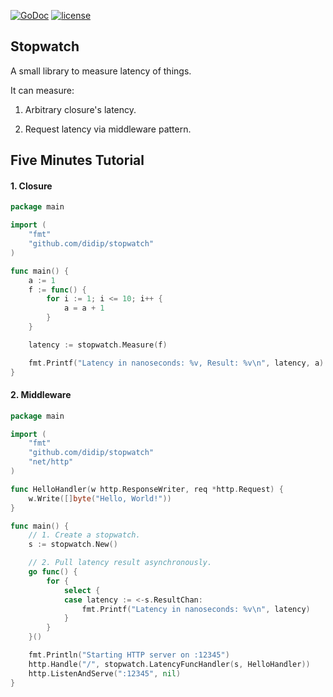 [![GoDoc](https://godoc.org/github.com/didip/stopwatch?status.svg)](http://godoc.org/github.com/didip/stopwatch)
[![license](http://img.shields.io/badge/license-MIT-red.svg?style=flat)](https://raw.githubusercontent.com/didip/stopwatch/master/LICENSE)

## Stopwatch

A small library to measure latency of things.

It can measure:

1. Arbitrary closure's latency.

2. Request latency via middleware pattern.


## Five Minutes Tutorial

#### 1. Closure
```go
package main

import (
    "fmt"
    "github.com/didip/stopwatch"
)

func main() {
    a := 1
    f := func() {
        for i := 1; i <= 10; i++ {
            a = a + 1
        }
    }

    latency := stopwatch.Measure(f)

    fmt.Printf("Latency in nanoseconds: %v, Result: %v\n", latency, a)
}
```

#### 2. Middleware
```go
package main

import (
    "fmt"
    "github.com/didip/stopwatch"
    "net/http"
)

func HelloHandler(w http.ResponseWriter, req *http.Request) {
    w.Write([]byte("Hello, World!"))
}

func main() {
    // 1. Create a stopwatch.
    s := stopwatch.New()

    // 2. Pull latency result asynchronously.
    go func() {
        for {
            select {
            case latency := <-s.ResultChan:
                fmt.Printf("Latency in nanoseconds: %v\n", latency)
            }
        }
    }()

    fmt.Println("Starting HTTP server on :12345")
    http.Handle("/", stopwatch.LatencyFuncHandler(s, HelloHandler))
    http.ListenAndServe(":12345", nil)
}
```
